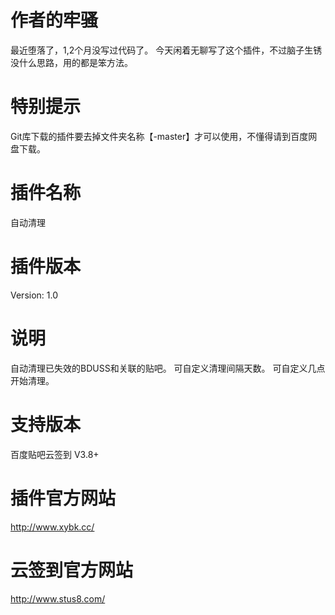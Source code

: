 # 作者的牢骚
最近堕落了，1,2个月没写过代码了。
今天闲着无聊写了这个插件，不过脑子生锈没什么思路，用的都是笨方法。
# 特别提示
Git库下载的插件要去掉文件夹名称【-master】才可以使用，不懂得请到百度网盘下载。
# 插件名称
自动清理
# 插件版本
Version: 1.0
# 说明
自动清理已失效的BDUSS和关联的贴吧。
可自定义清理间隔天数。
可自定义几点开始清理。
# 支持版本
百度贴吧云签到 V3.8+
# 插件官方网站
http://www.xybk.cc/
# 云签到官方网站
http://www.stus8.com/
